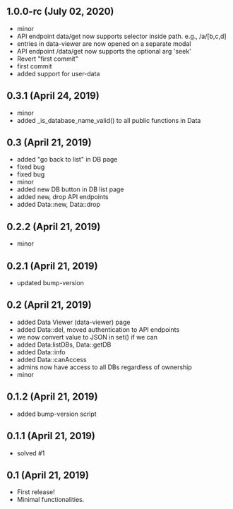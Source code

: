 ## 1.0.0-rc (July 02, 2020)
  - minor
  - API endpoint data/get now supports selector inside path. e.g., /a/[b,c,d]
  - entries in data-viewer are now opened on a separate modal
  - API endpoint /data/get now supports the optional arg 'seek'
  - Revert "first commit"
  - first commit
  - added support for user-data

## 0.3.1 (April 24, 2019)
  - minor
  - added _is_database_name_valid() to all public functions in Data

## 0.3 (April 21, 2019)
  - added "go back to list" in DB page
  - fixed bug
  - fixed bug
  - minor
  - added new DB button in DB list page
  - added new, drop API endpoints
  - added Data::new, Data::drop

## 0.2.2 (April 21, 2019)
  - minor

## 0.2.1 (April 21, 2019)
  - updated bump-version

## 0.2 (April 21, 2019)
  - added Data Viewer (data-viewer) page
  - added Data::del, moved authentication to API endpoints
  - we now convert value to JSON in set() if we can
  - added Data:listDBs, Data::getDB
  - added Data::info
  - added Data::canAccess
  - admins now have access to all DBs regardless of ownership
  - minor

## 0.1.2 (April 21, 2019)
  - added bump-version script

## 0.1.1 (April 21, 2019)
  - solved #1

## 0.1 (April 21, 2019)
  - First release!
  - Minimal functionalities.
